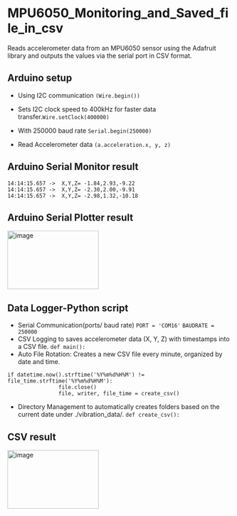 # MPU6050_Monitoring_and_Saved_file_in_csv
Reads accelerometer data from an MPU6050 sensor using the Adafruit library and outputs the values via the serial port in CSV format.

## Arduino setup
- Using I2C communication `(Wire.begin())` 

- Sets I2C clock speed to 400kHz for faster data transfer.```Wire.setClock(400000)```

- With 250000 baud rate ```Serial.begin(250000)```

- Read Accelerometer data ```(a.acceleration.x, y, z)```
## Arduino Serial Monitor result 
```
14:14:15.657 ->  X,Y,Z= -1.84,2.93,-9.22
14:14:15.657 ->  X,Y,Z= -2.30,2.00,-9.91
14:14:15.657 ->  X,Y,Z= -2.98,1.32,-10.18
```

## Arduino Serial Plotter result 
<img width="205" height="131" alt="image" src="https://github.com/user-attachments/assets/b2a859b1-54ce-4120-91a0-f198989cb6c0" />

## Data Logger-Python script

- Serial Communication(ports/ baud rate) ```PORT = 'COM16'```
  `BAUDRATE = 250000`
- CSV Logging to saves accelerometer data (X, Y, Z) with timestamps into a CSV file. `def main():`
- Auto File Rotation: Creates a new CSV file every minute, organized by date and time.
```
if datetime.now().strftime('%Y%m%d%H%M') != file_time.strftime('%Y%m%d%H%M'):
                file.close()
                file, writer, file_time = create_csv()
```
- Directory Management to automatically creates folders based on the current date under ./vibration_data/. `def create_csv():`

## CSV result

<img width="205" height="131" alt="image" src="https://github.com/user-attachments/assets/994eee22-ddae-4233-b02a-636fcb518e42" />
